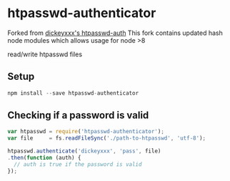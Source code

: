 # htpasswd-authenticator

Forked from [dickeyxxx's htpasswd-auth](https://github.com/dickeyxxx/htpasswd-auth)
This fork contains updated hash node modules which allows usage for node >8

read/write htpasswd files

## Setup

```js
npm install --save htpasswd-authenticator
```

## Checking if a password is valid

```js
var htpasswd = require('htpasswd-authenticator');
var file     = fs.readFileSync('./path-to-htpasswd', 'utf-8');

htpasswd.authenticate('dickeyxxx', 'pass', file)
.then(function (auth) {
  // auth is true if the password is valid
});
```
